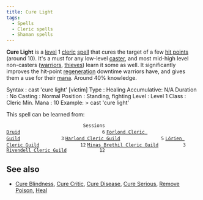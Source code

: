 ```yaml
---
title: Cure Light
tags:
  - Spells
  - Cleric spells
  - Shaman spells
---
```

**Cure Light** is a [level](level "wikilink") 1
[cleric](cleric "wikilink") [spell](spell "wikilink") that cures the
target of a few [hit points](hit_points "wikilink") (around 10). It's a
must for any low-level [caster](caster "wikilink"), and most mid-high
level non-casters ([warriors](warrior "wikilink"),
[thieves](thief "wikilink")) learn it some as well. It significantly
improves the hit-point [regeneration](regeneration "wikilink") downtime
warriors have, and gives them a use for their [mana](mana "wikilink").
Around 40% knowledge.

Syntax : cast 'cure light' \[victim\] Type : Healing Accumulative: N/A
Duration : No Casting : Normal Position : Standing, fighting Level :
Level 1 Class : Cleric Min. Mana : 10 Example: \> cast 'cure light'

This spell can be learned from:

`                            Sessions `
[`Druid`](Druid "wikilink")`                              6`
[`Forlond Cleric Guild`](Forlond_Cleric_Guild "wikilink")`               3`
[`Harlond Cleric Guild`](Harlond_Cleric_Guild "wikilink")`               5`
[`Lórien Cleric Guild`](Lórien_Cleric_Guild "wikilink")`               12`
[`Minas Brethil Cleric Guild`](Minas_Brethil_Cleric_Guild "wikilink")`         3`
[`Rivendell Cleric Guild`](Rivendell_Cleric_Guild "wikilink")`            12`

## See also

- [Cure Blindness](Cure_Blindness "wikilink"), [Cure
  Critic](Cure_Critic "wikilink"), [Cure
  Disease](Cure_Disease "wikilink"), [Cure
  Serious](Cure_Serious "wikilink"), [Remove
  Poison](Remove_Poison "wikilink"), [Heal](Heal "wikilink")
  